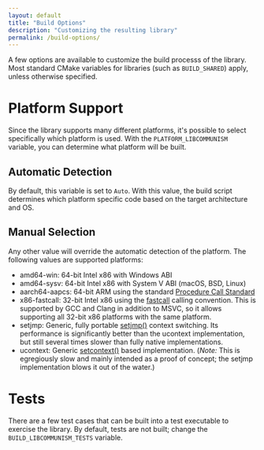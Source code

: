 ```yaml
---
layout: default
title: "Build Options"
description: "Customizing the resulting library"
permalink: /build-options/
---
```

A few options are available to customize the build processs of the library. Most standard CMake variables for libraries (such as `BUILD_SHARED`) apply, unless otherwise specified.

# Platform Support
Since the library supports many different platforms, it's possible to select specifically which platform is used. With the `PLATFORM_LIBCOMMUNISM` variable, you can determine what platform will be built.

## Automatic Detection
By default, this variable is set to `Auto`. With this value, the build script determines which platform specific code based on the target architecture and OS.

## Manual Selection
Any other value will override the automatic detection of the platform. The following values are supported platforms:

- amd64-win: 64-bit Intel x86 with Windows ABI
- amd64-sysv: 64-bit Intel x86 with System V ABI (macOS, BSD, Linux)
- aarch64-aapcs: 64-bit ARM using the standard [Procedure Call Standard](https://github.com/ARM-software/abi-aa/blob/main/aapcs64/aapcs64.rst)
- x86-fastcall: 32-bit Intel x86 using the [fastcall](https://docs.microsoft.com/en-us/cpp/cpp/fastcall?view=msvc-160) calling convention. This is supported by GCC and Clang in addition to MSVC, so it allows supporting all 32-bit x86 platforms with the same platform.
- setjmp: Generic, fully portable [setjmp()](https://linux.die.net/man/3/sigsetjmp) context switching. Its performance is significantly better than the ucontext implementation, but still several times slower than fully native implementations.
- ucontext: Generic [setcontext()](https://en.wikipedia.org/wiki/Setcontext) based implementation. (_Note:_ This is egregiously slow and mainly intended as a proof of concept; the setjmp implementation blows it out of the water.)

# Tests
There are a few test cases that can be built into a test executable to exercise the library. By default, tests are not built; change the `BUILD_LIBCOMMUNISM_TESTS` variable.
